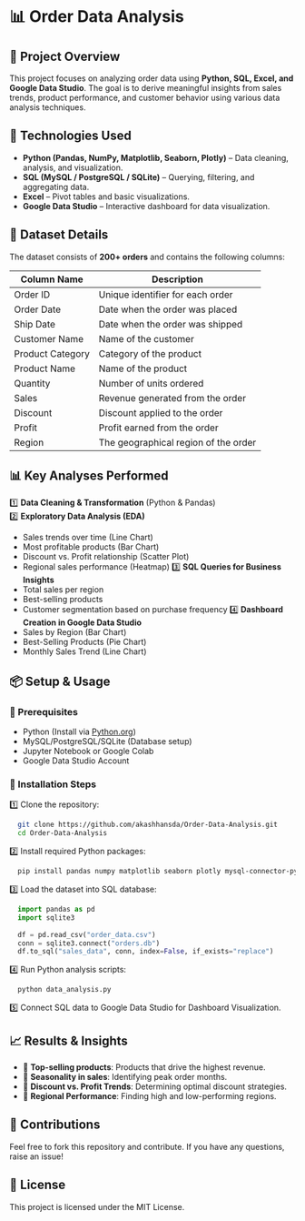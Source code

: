 # 📊 Order Data Analysis

## 📝 Project Overview
This project focuses on analyzing order data using **Python, SQL, Excel, and Google Data Studio**. The goal is to derive meaningful insights from sales trends, product performance, and customer behavior using various data analysis techniques.

## 🚀 Technologies Used
- **Python (Pandas, NumPy, Matplotlib, Seaborn, Plotly)** – Data cleaning, analysis, and visualization.
- **SQL (MySQL / PostgreSQL / SQLite)** – Querying, filtering, and aggregating data.
- **Excel** – Pivot tables and basic visualizations.
- **Google Data Studio** – Interactive dashboard for data visualization.

## 📂 Dataset Details
The dataset consists of **200+ orders** and contains the following columns:

| Column Name       | Description                                  |
|------------------|----------------------------------------------|
| Order ID         | Unique identifier for each order             |
| Order Date       | Date when the order was placed              |
| Ship Date        | Date when the order was shipped             |
| Customer Name    | Name of the customer                        |
| Product Category | Category of the product                     |
| Product Name     | Name of the product                         |
| Quantity         | Number of units ordered                     |
| Sales           | Revenue generated from the order            |
| Discount        | Discount applied to the order               |
| Profit         | Profit earned from the order                 |
| Region          | The geographical region of the order        |

## 📊 Key Analyses Performed
1️⃣ **Data Cleaning & Transformation** (Python & Pandas)  
2️⃣ **Exploratory Data Analysis (EDA)**  
   - Sales trends over time (Line Chart)
   - Most profitable products (Bar Chart)
   - Discount vs. Profit relationship (Scatter Plot)
   - Regional sales performance (Heatmap)
3️⃣ **SQL Queries for Business Insights**  
   - Total sales per region
   - Best-selling products
   - Customer segmentation based on purchase frequency
4️⃣ **Dashboard Creation in Google Data Studio**  
   - Sales by Region (Bar Chart)
   - Best-Selling Products (Pie Chart)
   - Monthly Sales Trend (Line Chart)

## 📦 Setup & Usage
### 🔹 Prerequisites
- Python (Install via [Python.org](https://www.python.org/))
- MySQL/PostgreSQL/SQLite (Database setup)
- Jupyter Notebook or Google Colab
- Google Data Studio Account

### 🔹 Installation Steps
1️⃣ Clone the repository:
```sh
  git clone https://github.com/akashhansda/Order-Data-Analysis.git
  cd Order-Data-Analysis
```
2️⃣ Install required Python packages:
```sh
  pip install pandas numpy matplotlib seaborn plotly mysql-connector-python
```
3️⃣ Load the dataset into SQL database:
```python
  import pandas as pd
  import sqlite3
  
  df = pd.read_csv("order_data.csv")
  conn = sqlite3.connect("orders.db")
  df.to_sql("sales_data", conn, index=False, if_exists="replace")
```
4️⃣ Run Python analysis scripts:
```sh
  python data_analysis.py
```
5️⃣ Connect SQL data to Google Data Studio for Dashboard Visualization.

## 📈 Results & Insights
- 📌 **Top-selling products**: Products that drive the highest revenue.
- 📌 **Seasonality in sales**: Identifying peak order months.
- 📌 **Discount vs. Profit Trends**: Determining optimal discount strategies.
- 📌 **Regional Performance**: Finding high and low-performing regions.

## 🤝 Contributions
Feel free to fork this repository and contribute. If you have any questions, raise an issue!

## 📜 License
This project is licensed under the MIT License.
